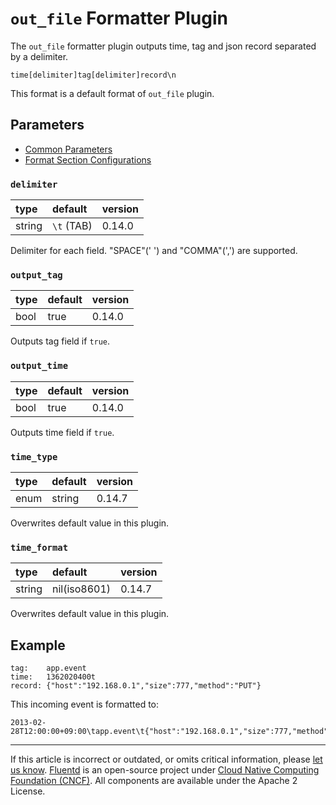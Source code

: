 # `out_file` Formatter Plugin

The `out_file` formatter plugin outputs time, tag and json record
separated by a delimiter.

```
time[delimiter]tag[delimiter]record\n
```

This format is a default format of `out_file` plugin.


## Parameters

-   [Common Parameters](/configuration/plugin-common-parameters.md)
-   [Format Section Configurations](/configuration/format-section.md)


### `delimiter`

| type   | default    | version |
|:-------|:-----------|:--------|
| string | `\t` (TAB) | 0.14.0  |

Delimiter for each field. "SPACE"(' ') and "COMMA"(',') are supported.


### `output_tag`

| type | default | version |
|:-----|:--------|:--------|
| bool | true    | 0.14.0  |

Outputs tag field if `true`.


### `output_time`

| type | default | version |
|:-----|:--------|:--------|
| bool | true    | 0.14.0  |

Outputs time field if `true`.


### `time_type`

| type | default | version |
|:-----|:--------|:--------|
| enum | string  | 0.14.7  |

Overwrites default value in this plugin.


### `time_format`

| type   | default      | version |
|:-------|:-------------|:--------|
| string | nil(iso8601) | 0.14.7  |

Overwrites default value in this plugin.


## Example

```
tag:    app.event
time:   1362020400t
record: {"host":"192.168.0.1","size":777,"method":"PUT"}
```

This incoming event is formatted to:

```
2013-02-28T12:00:00+09:00\tapp.event\t{"host":"192.168.0.1","size":777,"method":"PUT"}
```


------------------------------------------------------------------------

If this article is incorrect or outdated, or omits critical information, please
[let us know](https://github.com/fluent/fluentd-docs-gitbook/issues?state=open).
[Fluentd](http://www.fluentd.org/) is an open-source project under [Cloud Native
Computing Foundation (CNCF)](https://cncf.io/). All components are available
under the Apache 2 License.

